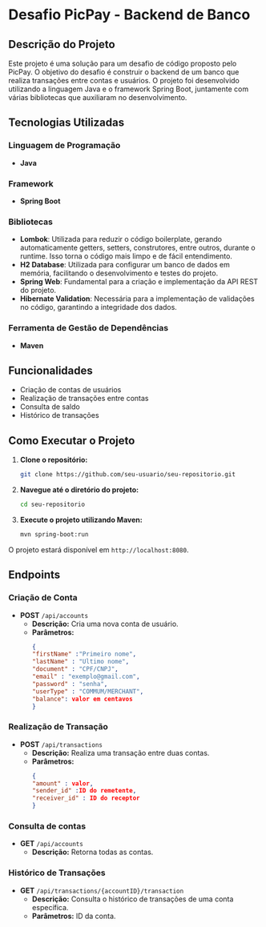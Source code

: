 # Desafio PicPay - Backend de Banco

## Descrição do Projeto

Este projeto é uma solução para um desafio de código proposto pelo PicPay. O objetivo do desafio é construir o backend de um banco que realiza transações entre contas e usuários. O projeto foi desenvolvido utilizando a linguagem Java e o framework Spring Boot, juntamente com várias bibliotecas que auxiliaram no desenvolvimento.

## Tecnologias Utilizadas

### Linguagem de Programação
- **Java**

### Framework
- **Spring Boot**

### Bibliotecas
- **Lombok**: Utilizada para reduzir o código boilerplate, gerando automaticamente getters, setters, construtores, entre outros, durante o runtime. Isso torna o código mais limpo e de fácil entendimento.
- **H2 Database**: Utilizada para configurar um banco de dados em memória, facilitando o desenvolvimento e testes do projeto.
- **Spring Web**: Fundamental para a criação e implementação da API REST do projeto.
- **Hibernate Validation**: Necessária para a implementação de validações no código, garantindo a integridade dos dados.

### Ferramenta de Gestão de Dependências
- **Maven**

## Funcionalidades

- Criação de contas de usuários
- Realização de transações entre contas
- Consulta de saldo
- Histórico de transações

## Como Executar o Projeto

1. **Clone o repositório:**
    ```bash
    git clone https://github.com/seu-usuario/seu-repositorio.git
    ```
2. **Navegue até o diretório do projeto:**
    ```bash
    cd seu-repositorio
    ```
3. **Execute o projeto utilizando Maven:**
    ```bash
    mvn spring-boot:run
    ```

O projeto estará disponível em `http://localhost:8080`.

## Endpoints

### Criação de Conta
- **POST** `/api/accounts`
    - **Descrição:** Cria uma nova conta de usuário.
    - **Parâmetros:**
        ```json
        {
      	"firstName" :"Primeiro nome",
      	"lastName" : "Ultimo nome",
      	"document" : "CPF/CNPJ",
      	"email" : "exemplo@gmail.com",
      	"password" : "senha",
      	"userType" : "COMMUM/MERCHANT",
      	"balance": valor em centavos
        }
        ```

### Realização de Transação
- **POST** `/api/transactions`
    - **Descrição:** Realiza uma transação entre duas contas.
    - **Parâmetros:**
        ```json
        {
        "amount" : valor,
        "sender_id" :ID do remetente,
        "receiver_id" : ID do receptor
        }
        ```

### Consulta de contas
- **GET** `/api/accounts`
    - **Descrição:** Retorna todas as contas.
  
### Histórico de Transações
- **GET** `/api/transactions/{accountID}/transaction`
    - **Descrição:** Consulta o histórico de transações de uma conta específica.
    - **Parâmetros:** ID da conta.
